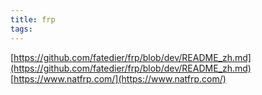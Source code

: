 ```yaml
---
title: frp
tags:
---
```



[https://github.com/fatedier/frp/blob/dev/README_zh.md](https://github.com/fatedier/frp/blob/dev/README_zh.md)
[https://www.natfrp.com/](https://www.natfrp.com/)
